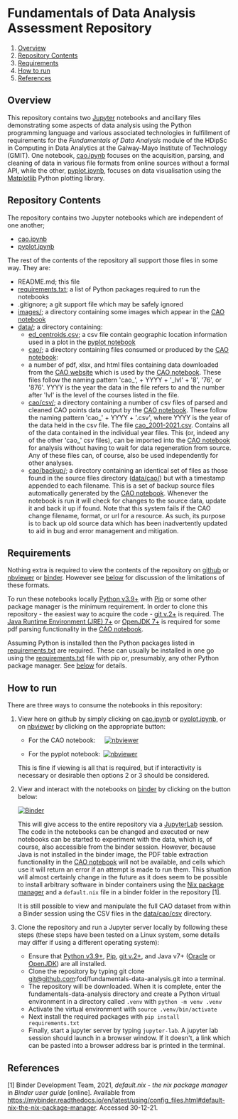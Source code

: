 # Fundamentals of Data Analysis Assessment Repository

1. [Overview](#overview)
1. [Repository Contents](#repository-contents)
1. [Requirements](#requirements)
1. [How to run](#how-to-run)
1. [References](#references)

## Overview

This repository contains two [Jupyter](https://jupyter.org/) notebooks and ancillary files demonstrating some aspects of data analysis using the Python programming language and various associated technologies in fulfillment of requirements for the *Fundamentals of Data Analysis* module of the HDipSc in Computing in Data Analytics at the Galway-Mayo Institute of Technology (GMIT). One notebook, [cao.ipynb](cao.ipynb) focuses on the acquisition, parsing, and cleaning of data in various file formats from online sources without a formal API, while the other, [pyplot.ipynb](pyplot.ipynb), focuses on data visualisation using the [Matplotlib](https://matplotlib.org/) Python plotting library.

## Repository Contents

The repository contains two Jupyter notebooks which are independent of one another;
- [cao.ipynb](cao.ipynb)
- [pyplot.ipynb](pyplot.ipynb)

The rest of the contents of the repository all support those files in some way. They are:
- README.md; this file
- [requirements.txt](requirements.txt); a list of Python packages required to run the notebooks
- .gitignore; a git support file which may be safely ignored
- [images/](images/); a directory containing some images which appear in the [CAO notebook](cao.ipynb)
- [data/](data/); a directory containing:
    - [ed_centroids.csv](data/ed_centroids.csv); a csv file contain geographic location information used in a plot in the [pyplot notebook](pyplot.ipynb)
    - [cao/](cao/); a directory containing files consumed or produced by the [CAO notebook](cao.ipynb):
    - a number of pdf, xlsx, and html files containing data downloaded from the [CAO website](http://www.cao.ie/index.php?page=points&bb=mediastats) which is used by the [CAO notebook](cao.ipynb). These files follow the naming pattern 'cao_', + YYYY + '_lvl' + '8', '76', or '876'. YYYY is the year the data in the file refers to and the number after 'lvl' is the level of the courses listed in the file.
    - [cao/csv/](data/cao/csv/); a directory containing a number of csv files of parsed and cleaned CAO points data output by the [CAO notebook](cao.ipynb). These follow the naming pattern 'cao_' + YYYY + '.csv', where YYYY is the year of the data held in the csv file. The file [cao_2001-2021.csv](data/cao/csv/cao_2001-2021.csv). Contains all of the data contained in the individual year files. This (or, indeed any of the other 'cao_' csv files), can be imported into the [CAO notebook](cao.ipynb) for analysis without having to wait for data regeneration from source. Any of these files can, of course, also be used independently for other analyses.
    - [cao/backup/](/data/cao/backup/); a directory containing an identical set of files as those found in the source files directory ([data/cao/](data/cao/)) but with a timestamp appended to each filename. This is a set of backup source files automatically generated by the [CAO notebook](cao.ipynb). Whenever the notebook is run it will check for changes to the source data, update it and back it up if found. Note that this system fails if the CAO change filename, format, or url for a resource. As such, its purpose is to back up old source data which has been inadvertently updated to aid in bug and error management and mitigation. 

## Requirements

Nothing extra is required to view the contents of the repository on [github](https://github.com/fod/fundamentals-data-analysis) or [nbviewer](https://nbviewer.org/) or [binder](https://mybinder.org/). However see [below](#how-to-run) for discussion of the limitations of these formats.

To run these notebooks locally [Python v3.9+](https://www.python.org/) with [Pip](https://pypi.org/project/pip/) or some other package manager is the minimum requirement. In order to clone this repository - the easiest way to acquire the code - [git v.2+](https://git-scm.com/) is required. The [Java Runtime Environment (JRE) 7+](https://www.java.com/en/download/manual.jsp) or [OpenJDK 7+](https://openjdk.java.net/) is required for some pdf parsing functionality in the [CAO notebook](cao.ipynb).

Assuming Python is installed then the Python packages listed in [requirements.txt](requirements.txt) are required. These can usually be installed in one go using the [requirements.txt](requirements.txt) file with pip or, presumably, any other Python package manager. See [below](#how-to-run) for details.

## How to run

There are three ways to consume the notebooks in this repository:
1. View here on github by simply clicking on [cao.ipynb](cao.ipynb) or [pyplot.ipynb](pyplot.ipynb), or on [nbviewer](https://nbviewer.org/) by clicking on the appropriate button:

    - For the CAO notebook:&ensp;&ensp;&ensp;[![nbviewer](https://raw.githubusercontent.com/jupyter/design/master/logos/Badges/nbviewer_badge.svg)](https://nbviewer.org/github/fod/fundamentals-data-analysis/blob/main/cao.ipynb)

    - For the pyplot notebook:&ensp;[![nbviewer](https://raw.githubusercontent.com/jupyter/design/master/logos/Badges/nbviewer_badge.svg)](https://github.com/fod/fundamentals-data-analysis/blob/main/pyplot.ipynb)

    This is fine if viewing is all that is required, but if interactivity is necessary or desirable then options 2 or 3 should be considered.

1. View and interact with the notebooks on [binder](https://mybinder.org/) by clicking on the button below:

    [![Binder](https://mybinder.org/badge_logo.svg)](https://mybinder.org/v2/gh/fod/fundamentals-data-analysis/HEAD)

    This will give access to the entire repository via a [JupyterLab](https://jupyter.org/) session. The code in the notebooks can be changed and executed or new notebooks can be started to experiment with the data, which is, of course, also accessible from the binder session. However, because Java is not installed in the binder image, the PDF table extraction functionality in the [CAO notebook](cao.ipynb) will not be available, and cells which use it will return an error if an attempt is made to run them. This situation will almost certainly change in the future as it does seem to be possible to install arbitrary software in binder containers using the [Nix package manager](https://github.com/NixOS/nixpkgs) and a ```default.nix``` file in a binder folder in the repository [1].

    It is still possible to view and manipulate the full CAO dataset from within a Binder session using the CSV files in the [data/cao/csv](data/cao/csv/) directory.

1. Clone the repository and run a Jupyter server locally by following these steps (these steps have been tested on a Linux system, some details may differ if using a different operating system):

    - Ensure that [Python v3.9+](https://www.python.org/), [Pip](https://pypi.org/project/pip/), [git v.2+](https://git-scm.com/), and Java v7+  ([Oracle](https://www.java.com/en/download/) or [OpenJDK](https://openjdk.java.net/)) are all installed.
    - Clone the repository by typing git clone git@github.com:fod/fundamentals-data-analysis.git into a terminal.
    - The repository will be downloaded. When it is complete, enter the fundamentals-data-analysis directory and create a Python virtual environment in a directory called ```.venv``` with ```python -m venv .venv``` 
    - Activate the virtual environment with ```source .venv/bin/activate```
    - Next install the required packages with ```pip install requirements.txt```
    - Finally, start a jupyter server by typing ```jupyter-lab```. A jupyter lab session should launch in a browser window. If it doesn't, a link which can be pasted into a browser address bar is printed in the terminal.
    
## References

[1] Binder Development Team, 2021, *default.nix - the nix package manager* in *Binder user guide* [online]. Available from https://mybinder.readthedocs.io/en/latest/using/config_files.html#default-nix-the-nix-package-manager. Accessed 30-12-21.